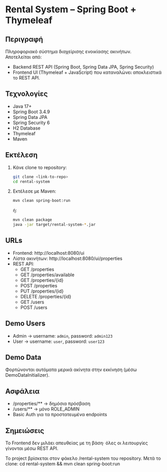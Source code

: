 # Rental System – Spring Boot + Thymeleaf

## Περιγραφή
Πληροφοριακό σύστημα διαχείρισης ενοικίασης ακινήτων.  
Αποτελείται από:
- Backend REST API (Spring Boot, Spring Data JPA, Spring Security)
- Frontend UI (Thymeleaf + JavaScript) που καταναλώνει αποκλειστικά το REST API.

## Τεχνολογίες
- Java 17+
- Spring Boot 3.4.9
- Spring Data JPA
- Spring Security 6
- H2 Database
- Thymeleaf
- Maven

## Εκτέλεση
1. Κάνε clone το repository:
   ```bash
   git clone <link-to-repo>
   cd rental-system
   ```
2. Εκτέλεσε με Maven:
   ```bash
   mvn clean spring-boot:run
   ```
   ή:
   ```bash
   mvn clean package
   java -jar target/rental-system-*.jar
   ```

## URLs
- Frontend: http://localhost:8080/ui  
- Λίστα ακινήτων: http://localhost:8080/ui/properties  
- REST API:
  - GET /properties
  - GET /properties/available
  - GET /properties/{id}
  - POST /properties
  - PUT /properties/{id}
  - DELETE /properties/{id}
  - GET /users
  - POST /users

## Demo Users
- Admin → username: `admin`, password: `admin123`  
- User → username: `user`, password: `user123`  

## Demo Data
Φορτώνονται αυτόματα μερικά ακίνητα στην εκκίνηση (μέσω DemoDataInitializer).

## Ασφάλεια
- /properties/** → δημόσια πρόσβαση  
- /users/** → μόνο ROLE_ADMIN  
- Basic Auth για τα προστατευμένα endpoints

## Σημειώσεις
Το Frontend δεν μιλάει απευθείας με τη βάση· όλες οι λειτουργίες γίνονται μέσω REST API.

Το project βρίσκεται στον φάκελο /rental-system του repository. 
Μετά το clone: cd rental-system && mvn clean spring-boot:run

